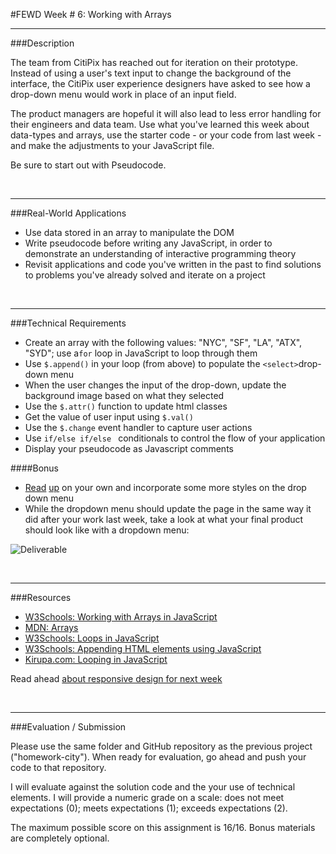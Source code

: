 #FEWD Week # 6: Working with Arrays

---


###Description

The team from CitiPix has reached out for iteration on their prototype.  Instead of using a user's text input to change the background of the interface, the CitiPix user experience designers have asked to see how a drop-down menu would work in place of an input field.  

The product managers are hopeful it will also lead to less error handling for their engineers and data team.  Use what you've learned this week about data-types and arrays, use the starter code - or your code from last week - and make the adjustments to your JavaScript file.

Be sure to start out with Pseudocode.

<br>

---


###Real-World Applications


- Use data stored in an array to manipulate the DOM
- Write pseudocode before writing any JavaScript, in order to demonstrate an understanding of interactive programming theory
- Revisit applications and code you've written in the past to find solutions to problems you've already solved and iterate on a project

<br>

---


###Technical Requirements

- Create an array with the following values: "NYC", "SF", "LA", "ATX", "SYD"; use a```for``` loop in JavaScript to loop through them
- Use `$.append()` in your loop (from above) to populate the `<select>`drop-down menu
- When the user changes the input of the drop-down, update the background image based on what they selected
- Use the ```$.attr()``` function to update html classes
- Get the value of user input using ```$.val()```
- Use the ```$.change``` event handler to capture user actions
- Use ```if/else if/else ``` conditionals to control the flow of your application
- Display your pseudocode as Javascript comments

####Bonus

- [Read](http://bavotasan.com/2011/style-select-box-using-only-css/) [up](https://css-tricks.com/dropdown-default-styling/) on your own and incorporate some more styles on the drop down menu
- While the dropdown menu should update the page in the same way it did after your work last week, take a look at what your final product should look like with a dropdown menu:


![Deliverable](solution_code/images/citipix_solution_week6.png)




<br>

---

###Resources


- [W3Schools: Working with Arrays in JavaScript](http://www.w3schools.com/js/js_arrays.asp)
- [MDN: Arrays](https://developer.mozilla.org/en-US/docs/Web/JavaScript/Reference/Global_Objects/Array)
- [W3Schools: Loops in JavaScript](http://www.w3schools.com/js/js_loop_for.asp)
- [W3Schools: Appending HTML elements using JavaScript](http://www.w3schools.com/jquery/html_append.asp)
- [Kirupa.com: Looping in JavaScript](http://www.kirupa.com/html5/loops_in_javascript.htm)

Read ahead [about responsive design for next week](http://www.smashingmagazine.com/2011/01/12/guidelines-for-responsive-web-design/)


<br>

---

###Evaluation / Submission

Please use the same folder and GitHub repository as the previous project ("homework-city"). When ready for evaluation, go ahead and push your code to that repository.

I will evaluate against the solution code and the your use of technical elements. I will provide a numeric grade on a scale: does not meet expectations (0); meets expectations (1); exceeds expectations (2).  

The maximum possible score on this assignment is 16/16. Bonus materials are completely optional.
